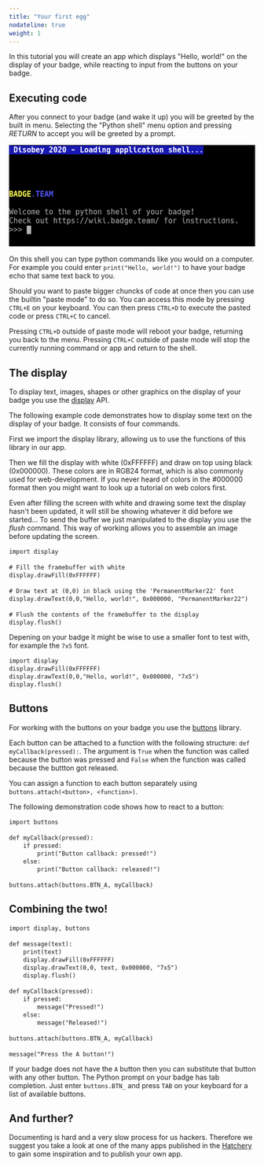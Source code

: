 ```yaml
---
title: "Your first egg"
nodateline: true
weight: 1
---
```


In this tutorial you will create an app which displays "Hello, world!" on the display of your badge, while reacting to input from the buttons on your badge.

## Executing code
After you connect to your badge (and wake it up) you will be greeted by the built in menu. Selecting the "Python shell" menu option and pressing *RETURN* to accept you will be greeted by a prompt.

![shell](shell.png)

On this shell you can type python commands like you would on a computer. For example you could enter ```print("Hello, world!")``` to have your badge echo that same text back to you.

Should you want to paste bigger chuncks of code at once then you can use the builtin "paste mode" to do so. You can access this mode by pressing ```CTRL+E``` on your keyboard. You can then press ```CTRL+D``` to execute the pasted code or press ```CTRL+C``` to cancel.

Pressing ```CTRL+D``` outside of paste mode will reboot your badge, returning you back to the menu.
Pressing ```CTRL+C``` outside of paste mode will stop the currently running command or app and return to the shell.

## The display

To display text, images, shapes or other graphics on the display of your badge you use the [display](../../api-reference/display/) API.

The following example code demonstrates how to display some text on the display of your badge. It consists of four commands.

First we import the display library, allowing us to use the functions of this library in our app.

Then we fill the display with white (0xFFFFFF) and draw on top using black (0x000000). These colors are in RGB24 format, which is also commonly used for web-development. If you never heard of colors in the #000000 format then you might want to look up a tutorial on web colors first.

Even after filling the screen with white and drawing some text the display hasn't been updated, it will still be showing whatever it did before we started... To send the buffer we just manipulated to the display you use the *flush* command. This way of working allows you to assemble an image before updating the screen.

```
import display

# Fill the framebuffer with white
display.drawFill(0xFFFFFF)

# Draw text at (0,0) in black using the 'PermanentMarker22' font
display.drawText(0,0,"Hello, world!", 0x000000, "PermanentMarker22")

# Flush the contents of the framebuffer to the display
display.flush()
```

Depening on your badge it might be wise to use a smaller font to test with, for example the ```7x5``` font.

```
import display
display.drawFill(0xFFFFFF)
display.drawText(0,0,"Hello, world!", 0x000000, "7x5")
display.flush()
```


## Buttons

For working with the buttons on your badge you use the [buttons](../../api-reference/buttons/) library.

Each button can be attached to a function with the following structure: ```def myCallback(pressed):```. The argument is ```True``` when the function was called because the button was pressed and ```False``` when the function was called because the buttton got released.

You can assign a function to each button separately using ```buttons.attach(<button>, <function>)```.

The following demonstration code shows how to react to a button:

```
import buttons

def myCallback(pressed):
	if pressed:
		print("Button callback: pressed!")
	else:
		print("Button callback: released!")

buttons.attach(buttons.BTN_A, myCallback)
```

## Combining the two!

```
import display, buttons

def message(text):
	print(text)
	display.drawFill(0xFFFFFF)
	display.drawText(0,0, text, 0x000000, "7x5")
	display.flush()

def myCallback(pressed):
	if pressed:
		message("Pressed!")
	else:
		message("Released!")

buttons.attach(buttons.BTN_A, myCallback)

message("Press the A button!")
```

If your badge does not have the ```A``` button then you can substitute that button with any other button. The Python prompt on your badge has tab completion. Just enter ```buttons.BTN_``` and press ```TAB``` on your keyboard for a list of available buttons.

## And further?
Documenting is hard and a very slow process for us hackers. Therefore we suggest you take a look at one of the many apps published in the [Hatchery](https://Badge.team) to gain some inspiration and to publish your own app.
